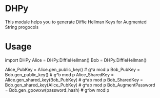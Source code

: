 # DHPy
This module helps you to generate Diffie Hellman Keys for Augmented String progocols
# Usage
import DHPy
Alice = DHPy.DiffieHellman()
Bob = DHPy.DiffieHellman()

Alice_PubKey = Alice.gen_public_key()  						# g^a mod p
Bob_PubKey = Bob.gen_public_key()	   						# g^b mod p
Alice_SharedKey = Alice.gen_shared_key(Bob_PubKey)			# g^ab mod p
Bob_SharedKey = Bob.gen_shared_key(Alice_PubKey)			# g^ab mod p
Bob_AugmentPassword = Bob.gen_gpowxw(password_hash)			# g^bw mod p

